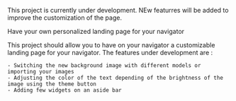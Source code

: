 This project is currently under development. NEw featurres will be added to improve the customization of the page.

Have your own personalized landing page for your navigator

This project should allow you to have on your navigator a customizable landing page for your navigator. The features under development are :

    - Switching the new background image with different models or importing your images
    - Adjusting the color of the text depending of the brightness of the image using the theme button
    - Adding few widgets on an aside bar



